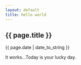 ```yaml
---
layout: default
title: hello world
---
```

<h2>{{ page.title }}</h2>

<p>{{ page.date | date_to_string }}</p>

<p>It works...Today is your lucky day.</p>


